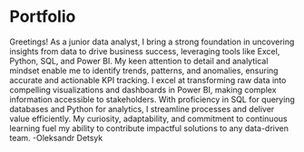 # Portfolio
Greetings! 
As a junior data analyst, I bring a strong foundation in uncovering insights from data to drive business success, leveraging tools like Excel, Python, SQL, and Power BI. My keen attention to detail and analytical mindset enable me to identify trends, patterns, and anomalies, ensuring accurate and actionable KPI tracking. I excel at transforming raw data into compelling visualizations and dashboards in Power BI, making complex information accessible to stakeholders. With proficiency in SQL for querying databases and Python for analytics, I streamline processes and deliver value efficiently. My curiosity, adaptability, and commitment to continuous learning fuel my ability to contribute impactful solutions to any data-driven team.
-Oleksandr Detsyk
